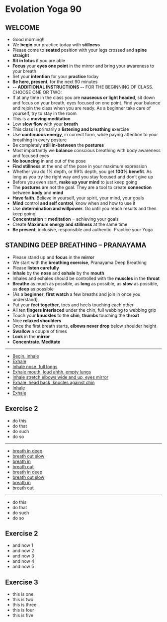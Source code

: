 # Evolation Yoga 90

## WELCOME

- Good morning!! 
- We **begin** our practice today with **stillness**
- Please come to **seated** position with your legs crossed and **spine straight**
- **Sit in lotus** if you are able
- **Focus** your **eyes one point** in the mirror and bring your awareness to your breath
- Set your **intention** for your **practice** today
- **Be here, present**, for the next 90 minutes
- **-- ADDITIONAL INSTRUCTIONS --** FOR THE BEGINNING OF CLASS. CHOOSE ONE OR TWO:
- If at any time in the class you are **nauseous or light headed**, sit down and focus on your breath, eyes focused on one point. Find your balance and rejoin the class when you are ready. As a beginner take care of yourself, try to stay in the room
- This is a **moving meditation**
- Low **slow flow** with your **breath**
- This class is primarily a **listening and breathing** exercise
- Use **continuous energy**, in correct form, while paying attention to your breathing in every posture
- Be completely **still in-between** the **postures**
- Most importantly we **balance** conscious breathing with body awareness and focused eyes
- **No bouncing** in and out of the pose
- **Find stillness** at the end of the pose in your maximum expression
- Whether you do 1% depth, or 99% depth, you get **100% benefit**. As long as you try the right way and you stay focused and don’t give up
- Before you even start, **make up your mind** to just keep going
- The **postures** are not the goal. They are a tool to create **connection** between **body** and **mind**
- **Have faith**. Believe in yourself, your spirit, your mind, your goals
- **Mind** control **and self control**, know when and how to use it
- Use **determination and willpower**. Go until you reach results and then keep going
- **Concentration = meditation** = achieving your goals
- Create **Maximum energy and stillness** at the same time
- **Be present**, inclusive, responsible and authentic. Practice your Yoga

## STANDING **DEEP BREATHING** – PRANAYAMA

- Please stand up and **focus** in the **mirror**
- We start with the **breathing exercise**, Pranayama Deep Breathing
- Please **listen carefully**
- **Inhale** by the **nose** and **exhale** by the **mouth**
- Inhales and exhales should be controlled with the **muscles** in the **throat**
- **Breathe** as much as possible, as **long** as possible, as **slow** as possible, as **deep** as possible
- [As a **beginner**, **first watch** a few breaths and join in once you understand]
- Put your **feet together**, toes and heels touching each other
- All ten **fingers interlaced** under the chin, full webbing to webbing grip
- Touch your **knuckles** to the **chin**, **thumbs** touching the **throat**
- Nice **relaxed shoulders**
- Once the first breath starts, **elbows never drop** below shoulder height
- **Swallow** a couple of times
- **Look** in the **mirror**
- **Concentrate. Meditate**

---

- [Begin, inhale](6:beep)
- [Exhale](6:beep)
- [Inhale nose, full longs](6:beep)
- [Exhale mouth, loud ahhh, empty lungs](6:beep)
- [Inhale stretch elbows wide and up, eyes mirror](6:beep)
- [Exhale, head back, knocles against chin](6:beep)
- [Inhale](6:beep)
- [Exhale](6:beep)


## Exercise 2

- do this
- do that
- do such
- do so

---

- [breath in deep](6:beep)
- [breath out slow](6:beep)
- [breath in](6:beep)
- [breath out](6:beep)
- [breath in deep](6:beep)
- [breath out slow](6:beep)
- [breath in](6:beep)
- [breath out](6:beep)

---

- do this
- do that
- do such
- do so

## Exercise 2
- and now 1
- and now 2
- and now 3
- and now 4
- and now 5

## Exercise 3
- this is one
- this is two
- this is three
- this is four
- this is five